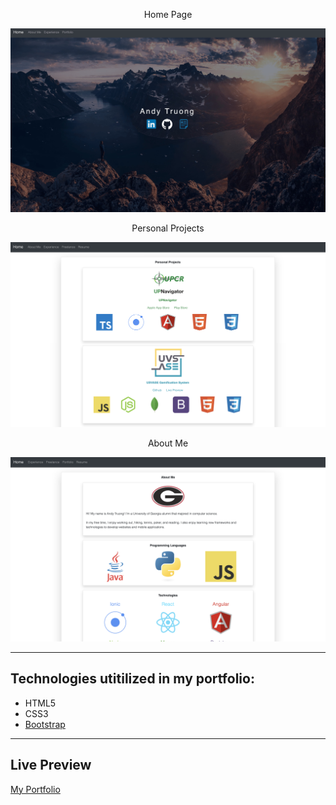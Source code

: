 <p align = "middle"> Home Page </p>

![alt-text-1](https://github.com/AndyUGA/AndyUGA.github.io/blob/master/img/Freelance/Portfolio.jpg)

<p align = "middle"> Personal Projects </p>

![alt-text-1](https://github.com/AndyUGA/AndyUGA.github.io/blob/master/img/Freelance/Projects.png)

<p align = "middle"> About Me </p>

![alt-text-1](https://github.com/AndyUGA/AndyUGA.github.io/blob/master/img/Freelance/Bio.png)



------------------------------------------------------------------------------------------------------------------------------  

## Technologies utitilized in my portfolio:
- HTML5
- CSS3
- [Bootstrap](https://getbootstrap.com) 

---------------------------------------------------------------------------------------------------------------------------
## Live Preview
[My Portfolio](https://www.andytruong.dev)
